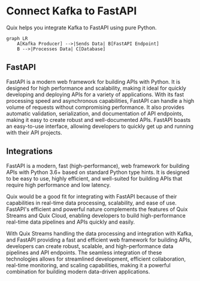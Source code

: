 # Connect Kafka to FastAPI

Quix helps you integrate Kafka to FastAPI using pure Python.

```mermaid
graph LR
    A[Kafka Producer] -->|Sends Data| B[FastAPI Endpoint]
    B -->|Processes Data| C[Database]
```

## FastAPI

FastAPI is a modern web framework for building APIs with Python. It is designed for high performance and scalability, making it ideal for quickly developing and deploying APIs for a variety of applications. With its fast processing speed and asynchronous capabilities, FastAPI can handle a high volume of requests without compromising performance. It also provides automatic validation, serialization, and documentation of API endpoints, making it easy to create robust and well-documented APIs. FastAPI boasts an easy-to-use interface, allowing developers to quickly get up and running with their API projects.

## Integrations

FastAPI is a modern, fast (high-performance), web framework for building APIs with Python 3.6+ based on standard Python type hints. It is designed to be easy to use, highly efficient, and well-suited for building APIs that require high performance and low latency.

Quix would be a good fit for integrating with FastAPI because of their capabilities in real-time data processing, scalability, and ease of use. FastAPI's efficient and powerful nature complements the features of Quix Streams and Quix Cloud, enabling developers to build high-performance real-time data pipelines and APIs quickly and easily.

With Quix Streams handling the data processing and integration with Kafka, and FastAPI providing a fast and efficient web framework for building APIs, developers can create robust, scalable, and high-performance data pipelines and API endpoints. The seamless integration of these technologies allows for streamlined development, efficient collaboration, real-time monitoring, and scaling capabilities, making it a powerful combination for building modern data-driven applications.

